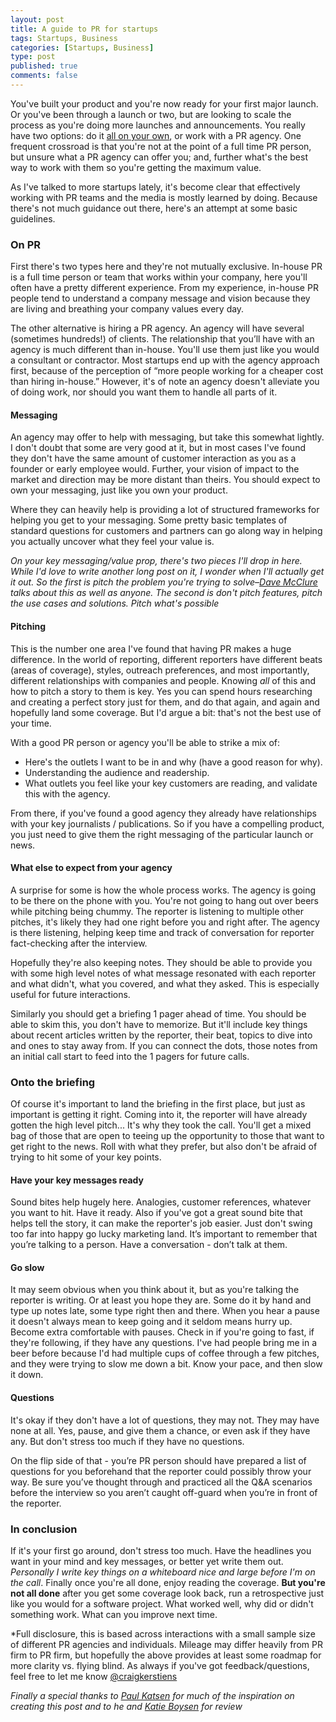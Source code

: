 ```yaml
--- 
layout: post
title: A guide to PR for startups
tags: Startups, Business
categories: [Startups, Business]
type: post
published: true
comments: false
---
```


You've built your product and you're now ready for your first major launch. Or you've been through a launch or two, but are looking to scale the process as you're doing more launches and announcements. You really have two options: do it [all on your own](http://jasonlbaptiste.com/featured-articles/how-i-pitched-techcrunch-and-13-ways-to-get-press-when-you-launch-your-startup/), or work with a PR agency. One frequent crossroad is that you're not at the point of a full time PR person, but unsure what a PR agency can offer you; and, further what's the best way to work with them so you're getting the maximum value.

As I've talked to more startups lately, it's become clear that effectively working with PR teams and the media is mostly learned by doing. Because there's not much guidance out there, here's an attempt at some basic guidelines. 

<!--more-->

### On PR

First there's two types here and they're not mutually exclusive. In-house PR is a full time person or team that works within your company, here you'll often have a pretty different experience. From my experience, in-house PR people tend to understand a company message and vision because they are living and breathing your company values every day. 

The other alternative is hiring a PR agency. An agency will have several (sometimes hundreds!) of clients. The relationship that you’ll have with an agency is much different than in-house. You'll use them just like you would a consultant or contractor. Most startups end up with the agency approach first, because of the perception of “more people working for a cheaper cost than hiring in-house.” However, it's of note an agency doesn't alleviate you of doing work, nor should you want them to handle all parts of it.
#### Messaging

An agency may offer to help with messaging, but take this somewhat lightly. I don't doubt that some are very good at it, but in most cases I've found they don't have the same amount of customer interaction as you as a founder or early employee would. Further, your vision of impact to the market and direction may be more distant than theirs. You should expect to own your messaging, just like you own your product. 

Where they can heavily help is providing a lot of structured frameworks for helping you get to your messaging. Some pretty basic templates of standard questions for customers and partners can go along way in helping you actually uncover what they feel your value is. 

*On your key messaging/value prop, there's two pieces I'll drop in here. While I'd love to write another long post on it, I wonder when I'll actually get it out. So the first is pitch the problem you're trying to solve–[Dave McClure](http://500hats.typepad.com/500blogs/2009/08/your-solution-is-not-my-problem.html) talks about this as well as anyone. The second is don't pitch features, pitch the use cases and solutions. Pitch what's possible*

#### Pitching

This is the number one area I've found that having PR makes a huge difference. In the world of reporting, different reporters have different beats (areas of coverage), styles, outreach preferences, and most importantly, different relationships with companies and people. Knowing *all* of this and how to pitch a story to them is key. Yes you can spend hours researching and creating a perfect story just for them, and do that again, and again and hopefully land some coverage. But I'd argue a bit: that's not the best use of your time. 

With a good PR person or agency you'll be able to strike a mix of: 

 * Here's the outlets I want to be in and why (have a good reason for why). 
 * Understanding the audience and readership. 
 * What outlets you feel like your key customers are reading, and validate this with the agency. 

From there, if you've found a good agency they already have relationships with your key journalists / publications. So if you have a compelling product, you just need to give them the right messaging of the particular launch or news.

#### What else to expect from your agency

A surprise for some is how the whole process works. The agency is going to be there on the phone with you. You're not going to hang out over beers while pitching being chummy. The reporter is listening to multiple other pitches, it's likely they had one right before you and right after. The agency is there listening, helping keep time and track of conversation for reporter fact-checking after the interview. 

Hopefully they're also keeping notes. They should be able to provide you with some high level notes of what message resonated with each reporter and what didn't, what you covered, and what they asked. This is especially useful for future interactions. 

Similarly you should get a briefing 1 pager ahead of time. You should be able to skim this, you don't have to memorize. But it'll include key things about recent articles written by the reporter, their beat, topics to dive into and ones to stay away from. If you can connect the dots, those notes from an initial call start to feed into the 1 pagers for future calls.

### Onto the briefing

Of course it's important to land the briefing in the first place, but just as important is getting it right. Coming into it, the reporter will have already gotten the high level pitch... It's why they took the call. You'll get a mixed bag of those that are open to teeing up the opportunity to those that want to get right to the news. Roll with what they prefer, but also don't be afraid of trying to hit some of your key points.

#### Have your key messages ready

Sound bites help hugely here. Analogies, customer references, whatever you want to hit. Have it ready. Also if you've got a great sound bite that helps tell the story, it can make the reporter's job easier. Just don't swing too far into happy go lucky marketing land. It’s important to remember that you’re talking to a person. Have a conversation - don’t talk at them.

#### Go slow

It may seem obvious when you think about it, but as you're talking the reporter is writing. Or at least you hope they are. Some do it by hand and type up notes late, some type right then and there. When you hear a pause it doesn't always mean to keep going and it seldom means hurry up. Become extra comfortable with pauses. Check in if you're going to fast, if they're following, if they have any questions. I've had people bring me in a beer before because I'd had multiple cups of coffee through a few pitches, and they were trying to slow me down a bit. Know your pace, and then slow it down.

#### Questions

It's okay if they don't have a lot of questions, they may not. They may have none at all. Yes, pause, and give them a chance, or even ask if they have any. But don't stress too much if they have no questions. 

On the flip side of that - you’re PR person should have prepared a list of questions for you beforehand that the reporter could possibly throw your way. Be sure you’ve thought through and practiced all the Q&A scenarios before the interview so you aren’t caught off-guard when you’re in front of the reporter.

### In conclusion

If it's your first go around, don't stress too much. Have the headlines you want in your mind and key messages, or better yet write them out. *Personally I write key things on a whiteboard nice and large before I'm on the call*. Finally once you're all done, enjoy reading the coverage. **But you're not all done** after you get some coverage look back, run a retrospective just like you would for a software project. What worked well, why did or didn't something work. What can you improve next time. 

*Full disclosure, this is based across interactions with a small sample size of different PR agencies and individuals. Mileage may differ heavily from PR firm to PR firm, but hopefully the above provides at least some roadmap for more clarity vs. flying blind. As always if you've got feedback/questions, feel free to let me know [@craigkerstiens](http://www.twitter.com/craigkerstiens)

*Finally a special thanks to [Paul Katsen](http://www.twitter.com/pavtalk) for much of the inspiration on creating this post and to he and [Katie Boysen](http://www.twitter.com) for review*
